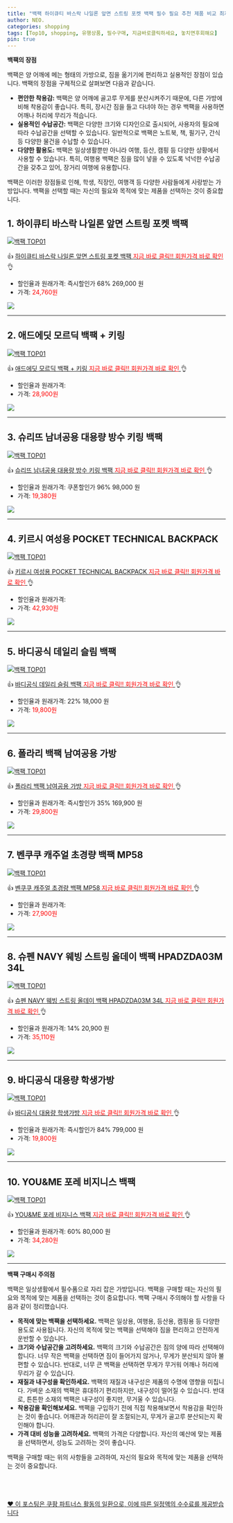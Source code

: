 ```yaml
---
title: "백팩 하이큐티 바스락 나일론 앞면 스트링 포켓 백팩 필수 필요 추천 제품 비교 최저 가격 비교 장점 구매 후기 구매평"
author: NEO.
categories: shopping
tags: [Top10, shopping, 유행상품, 필수구매, 지금바로클릭하세요, 놓치면후회해요]
pin: true
---
```

**백팩의 장점**

백팩은 양 어깨에 메는 형태의 가방으로, 짐을 옮기기에 편리하고 실용적인 장점이 있습니다. 백팩의 장점을 구체적으로 살펴보면 다음과 같습니다.

* **편안한 착용감:** 백팩은 양 어깨에 골고루 무게를 분산시켜주기 때문에, 다른 가방에 비해 착용감이 좋습니다. 특히, 장시간 짐을 들고 다녀야 하는 경우 백팩을 사용하면 어깨나 허리에 무리가 적습니다.
* **실용적인 수납공간:** 백팩은 다양한 크기와 디자인으로 출시되어, 사용자의 필요에 따라 수납공간을 선택할 수 있습니다. 일반적으로 백팩은 노트북, 책, 필기구, 간식 등 다양한 물건을 수납할 수 있습니다.
* **다양한 활용도:** 백팩은 일상생활뿐만 아니라 여행, 등산, 캠핑 등 다양한 상황에서 사용할 수 있습니다. 특히, 여행용 백팩은 짐을 많이 넣을 수 있도록 넉넉한 수납공간을 갖추고 있어, 장거리 여행에 유용합니다.

백팩은 이러한 장점들로 인해, 학생, 직장인, 여행객 등 다양한 사람들에게 사랑받는 가방입니다. 백팩을 선택할 때는 자신의 필요와 목적에 맞는 제품을 선택하는 것이 중요합니다.

   

## 1. 하이큐티 바스락 나일론 앞면 스트링 포켓 백팩

[![백팩 TOP01](https://thumbnail6.coupangcdn.com/thumbnails/remote/490x490ex/image/vendor_inventory/6c3a/fe5fe3d08f6f6582fdb952835ecf012462a279ed83561bd2403cf70e4d64.jpg)](https://link.coupang.com/re/AFFSDP?lptag=AF3617701&subid=GithubCoopas&pageKey=7539381674&traceid=V0-153&itemId=19815413543&vendorItemId=86283392891)


👍 [하이큐티 바스락 나일론 앞면 스트링 포켓 백팩 <font color=red> 지금 바로 클릭!! 회원가격 바로 확인 </font> ](https://link.coupang.com/re/AFFSDP?lptag=AF3617701&subid=GithubCoopas&pageKey=7539381674&traceid=V0-153&itemId=19815413543&vendorItemId=86283392891) 👌 


- 할인율과 원래가격: 즉시할인가 68%  269,000   원
- 가격: <span style='color:red'>24,760원</span>

[![](/discount_price.png)](https://link.coupang.com/re/AFFSDP?lptag=AF3617701&subid=GithubCoopas&pageKey=7539381674&traceid=V0-153&itemId=19815413543&vendorItemId=86283392891)

---


   

## 2. 애드에딧 모르딕 백팩 + 키링

[![백팩 TOP01](https://thumbnail10.coupangcdn.com/thumbnails/remote/490x490ex/image/retail/images/13127573029058572-909fef71-ebc7-4234-9493-a70736ab27bf.jpg)](https://link.coupang.com/re/AFFSDP?lptag=AF3617701&subid=GithubCoopas&pageKey=5876810289&traceid=V0-153&itemId=10297413871&vendorItemId=70005414885)


👍 [애드에딧 모르딕 백팩 + 키링 <font color=red> 지금 바로 클릭!! 회원가격 바로 확인 </font> ](https://link.coupang.com/re/AFFSDP?lptag=AF3617701&subid=GithubCoopas&pageKey=5876810289&traceid=V0-153&itemId=10297413871&vendorItemId=70005414885) 👌 


- 할인율과 원래가격: 
- 가격: <span style='color:red'>28,900원</span>

[![](/discount_price.png)](https://link.coupang.com/re/AFFSDP?lptag=AF3617701&subid=GithubCoopas&pageKey=5876810289&traceid=V0-153&itemId=10297413871&vendorItemId=70005414885)

---


   

## 3. 슈리뜨 남녀공용 대용량 방수 키링 백팩

[![백팩 TOP01](https://thumbnail10.coupangcdn.com/thumbnails/remote/490x490ex/image/vendor_inventory/f375/8429104371cc84040d4d84b302f79c9ef26fdbf56c7944fe4165ea6fade3.png)](https://link.coupang.com/re/AFFSDP?lptag=AF3617701&subid=GithubCoopas&pageKey=6481843215&traceid=V0-153&itemId=14192825957&vendorItemId=81438491695)


👍 [슈리뜨 남녀공용 대용량 방수 키링 백팩 <font color=red> 지금 바로 클릭!! 회원가격 바로 확인 </font> ](https://link.coupang.com/re/AFFSDP?lptag=AF3617701&subid=GithubCoopas&pageKey=6481843215&traceid=V0-153&itemId=14192825957&vendorItemId=81438491695) 👌 


- 할인율과 원래가격: 쿠폰할인가 96%  98,000   원
- 가격: <span style='color:red'>19,380원</span>

[![](/discount_price.png)](https://link.coupang.com/re/AFFSDP?lptag=AF3617701&subid=GithubCoopas&pageKey=6481843215&traceid=V0-153&itemId=14192825957&vendorItemId=81438491695)

---


   

## 4. 키르시 여성용 POCKET TECHNICAL BACKPACK

[![백팩 TOP01](https://thumbnail8.coupangcdn.com/thumbnails/remote/490x490ex/image/rs_quotation_api/hwg8jbqp/83787ae3733b4f3ba0785bf64c3ec2ce.jpg)](https://link.coupang.com/re/AFFSDP?lptag=AF3617701&subid=GithubCoopas&pageKey=6279087546&traceid=V0-153&itemId=12884015922&vendorItemId=80149212785)


👍 [키르시 여성용 POCKET TECHNICAL BACKPACK <font color=red> 지금 바로 클릭!! 회원가격 바로 확인 </font> ](https://link.coupang.com/re/AFFSDP?lptag=AF3617701&subid=GithubCoopas&pageKey=6279087546&traceid=V0-153&itemId=12884015922&vendorItemId=80149212785) 👌 


- 할인율과 원래가격: 
- 가격: <span style='color:red'>42,930원</span>

[![](/discount_price.png)](https://link.coupang.com/re/AFFSDP?lptag=AF3617701&subid=GithubCoopas&pageKey=6279087546&traceid=V0-153&itemId=12884015922&vendorItemId=80149212785)

---


   

## 5. 바디공식 데일리 슬림 백팩

[![백팩 TOP01](https://thumbnail6.coupangcdn.com/thumbnails/remote/490x490ex/image/retail/images/1506003214953195-6b6d848f-d8b3-4231-b761-4927a05f0fba.jpg)](https://link.coupang.com/re/AFFSDP?lptag=AF3617701&subid=GithubCoopas&pageKey=5237889716&traceid=V0-153&itemId=7391665383&vendorItemId=74682779929)


👍 [바디공식 데일리 슬림 백팩 <font color=red> 지금 바로 클릭!! 회원가격 바로 확인 </font> ](https://link.coupang.com/re/AFFSDP?lptag=AF3617701&subid=GithubCoopas&pageKey=5237889716&traceid=V0-153&itemId=7391665383&vendorItemId=74682779929) 👌 


- 할인율과 원래가격: 22%  18,000   원
- 가격: <span style='color:red'>19,800원</span>

[![](/discount_price.png)](https://link.coupang.com/re/AFFSDP?lptag=AF3617701&subid=GithubCoopas&pageKey=5237889716&traceid=V0-153&itemId=7391665383&vendorItemId=74682779929)

---


   

## 6. 폴라리 백팩 남여공용 가방

[![백팩 TOP01](https://thumbnail10.coupangcdn.com/thumbnails/remote/490x490ex/image/vendor_inventory/dc30/be418d3b68f49e76e6482481df89a600ee0f0723acbd90e38599bd8e7f15.png)](https://link.coupang.com/re/AFFSDP?lptag=AF3617701&subid=GithubCoopas&pageKey=7366754956&traceid=V0-153&itemId=18992724298&vendorItemId=86362764716)


👍 [폴라리 백팩 남여공용 가방 <font color=red> 지금 바로 클릭!! 회원가격 바로 확인 </font> ](https://link.coupang.com/re/AFFSDP?lptag=AF3617701&subid=GithubCoopas&pageKey=7366754956&traceid=V0-153&itemId=18992724298&vendorItemId=86362764716) 👌 


- 할인율과 원래가격: 즉시할인가 35%  169,900   원
- 가격: <span style='color:red'>29,800원</span>

[![](/discount_price.png)](https://link.coupang.com/re/AFFSDP?lptag=AF3617701&subid=GithubCoopas&pageKey=7366754956&traceid=V0-153&itemId=18992724298&vendorItemId=86362764716)

---


   

## 7. 벤쿠쿠 캐주얼 초경량 백팩 MP58

[![백팩 TOP01](https://thumbnail10.coupangcdn.com/thumbnails/remote/490x490ex/image/vendor_inventory/46c5/c0cb6db96f3ed14cf1ac7cb0d45f9e418423a09570a72284e821f879ff70.jpg)](https://link.coupang.com/re/AFFSDP?lptag=AF3617701&subid=GithubCoopas&pageKey=5580712472&traceid=V0-153&itemId=8917672333&vendorItemId=76204275269)


👍 [벤쿠쿠 캐주얼 초경량 백팩 MP58 <font color=red> 지금 바로 클릭!! 회원가격 바로 확인 </font> ](https://link.coupang.com/re/AFFSDP?lptag=AF3617701&subid=GithubCoopas&pageKey=5580712472&traceid=V0-153&itemId=8917672333&vendorItemId=76204275269) 👌 


- 할인율과 원래가격: 
- 가격: <span style='color:red'>27,900원</span>

[![](/discount_price.png)](https://link.coupang.com/re/AFFSDP?lptag=AF3617701&subid=GithubCoopas&pageKey=5580712472&traceid=V0-153&itemId=8917672333&vendorItemId=76204275269)

---


   

## 8. 슈펜 NAVY 웨빙 스트링 올데이 백팩 HPADZDA03M 34L

[![백팩 TOP01](https://thumbnail10.coupangcdn.com/thumbnails/remote/490x490ex/image/retail/images/2023/01/18/17/8/6f435b42-f9a0-4ad9-9c63-de1dd0cb9e0a.jpg)](https://link.coupang.com/re/AFFSDP?lptag=AF3617701&subid=GithubCoopas&pageKey=7075630940&traceid=V0-153&itemId=17585489123&vendorItemId=84752028243)


👍 [슈펜 NAVY 웨빙 스트링 올데이 백팩 HPADZDA03M 34L <font color=red> 지금 바로 클릭!! 회원가격 바로 확인 </font> ](https://link.coupang.com/re/AFFSDP?lptag=AF3617701&subid=GithubCoopas&pageKey=7075630940&traceid=V0-153&itemId=17585489123&vendorItemId=84752028243) 👌 


- 할인율과 원래가격: 14%  20,900   원
- 가격: <span style='color:red'>35,110원</span>

[![](/discount_price.png)](https://link.coupang.com/re/AFFSDP?lptag=AF3617701&subid=GithubCoopas&pageKey=7075630940&traceid=V0-153&itemId=17585489123&vendorItemId=84752028243)

---


   

## 9. 바디공식 대용량 학생가방

[![백팩 TOP01](https://thumbnail10.coupangcdn.com/thumbnails/remote/490x490ex/image/retail/images/1248788837846537-4e639f4e-a016-4b5b-9e42-5d4aebfbd629.jpg)](https://link.coupang.com/re/AFFSDP?lptag=AF3617701&subid=GithubCoopas&pageKey=7373244655&traceid=V0-153&itemId=19024791149&vendorItemId=77427444349)


👍 [바디공식 대용량 학생가방 <font color=red> 지금 바로 클릭!! 회원가격 바로 확인 </font> ](https://link.coupang.com/re/AFFSDP?lptag=AF3617701&subid=GithubCoopas&pageKey=7373244655&traceid=V0-153&itemId=19024791149&vendorItemId=77427444349) 👌 


- 할인율과 원래가격: 즉시할인가 84%  799,000   원
- 가격: <span style='color:red'>19,800원</span>

[![](/discount_price.png)](https://link.coupang.com/re/AFFSDP?lptag=AF3617701&subid=GithubCoopas&pageKey=7373244655&traceid=V0-153&itemId=19024791149&vendorItemId=77427444349)

---


   

## 10. YOU&ME 포레 비지니스 백팩

[![백팩 TOP01](https://thumbnail9.coupangcdn.com/thumbnails/remote/490x490ex/image/rs_quotation_api/euwmgz5c/34fdcac8bdf8445e9ec5bd3653390ba1.jpg)](https://link.coupang.com/re/AFFSDP?lptag=AF3617701&subid=GithubCoopas&pageKey=5920130004&traceid=V0-153&itemId=10490784225&vendorItemId=77772487465)


👍 [YOU&ME 포레 비지니스 백팩 <font color=red> 지금 바로 클릭!! 회원가격 바로 확인 </font> ](https://link.coupang.com/re/AFFSDP?lptag=AF3617701&subid=GithubCoopas&pageKey=5920130004&traceid=V0-153&itemId=10490784225&vendorItemId=77772487465) 👌 


- 할인율과 원래가격: 60%  80,000   원
- 가격: <span style='color:red'>34,280원</span>

[![](/discount_price.png)](https://link.coupang.com/re/AFFSDP?lptag=AF3617701&subid=GithubCoopas&pageKey=5920130004&traceid=V0-153&itemId=10490784225&vendorItemId=77772487465)

---
**백팩 구매시 주의점**

백팩은 일상생활에서 필수품으로 자리 잡은 가방입니다. 백팩을 구매할 때는 자신의 필요와 목적에 맞는 제품을 선택하는 것이 중요합니다. 백팩 구매시 주의해야 할 사항을 다음과 같이 정리했습니다.

* **목적에 맞는 백팩을 선택하세요.** 백팩은 일상용, 여행용, 등산용, 캠핑용 등 다양한 용도로 사용됩니다. 자신의 목적에 맞는 백팩을 선택해야 짐을 편리하고 안전하게 운반할 수 있습니다.
* **크기와 수납공간을 고려하세요.** 백팩의 크기와 수납공간은 짐의 양에 따라 선택해야 합니다. 너무 작은 백팩을 선택하면 짐이 들어가지 않거나, 무게가 분산되지 않아 불편할 수 있습니다. 반대로, 너무 큰 백팩을 선택하면 무게가 무거워 어깨나 허리에 무리가 갈 수 있습니다.
* **재질과 내구성을 확인하세요.** 백팩의 재질과 내구성은 제품의 수명에 영향을 미칩니다. 가벼운 소재의 백팩은 휴대하기 편리하지만, 내구성이 떨어질 수 있습니다. 반대로, 튼튼한 소재의 백팩은 내구성이 좋지만, 무거울 수 있습니다.
* **착용감을 확인해보세요.** 백팩을 구입하기 전에 직접 착용해보면서 착용감을 확인하는 것이 좋습니다. 어깨끈과 허리끈이 잘 조절되는지, 무게가 골고루 분산되는지 확인해야 합니다.
* **가격 대비 성능을 고려하세요.** 백팩의 가격은 다양합니다. 자신의 예산에 맞는 제품을 선택하면서, 성능도 고려하는 것이 좋습니다.

백팩을 구매할 때는 위의 사항들을 고려하여, 자신의 필요와 목적에 맞는 제품을 선택하는 것이 중요합니다.<br><br><br><br><br> [ ❤  이 포스팅은 쿠팡 파트너스 활동의 일환으로, 이에 따른 일정액의 수수료를 제공받습니다](https://link.coupang.com/a/bcEFyh)